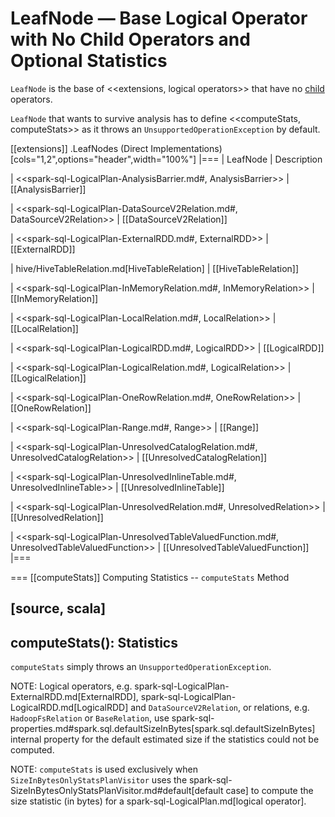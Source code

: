 # LeafNode &mdash; Base Logical Operator with No Child Operators and Optional Statistics

`LeafNode` is the base of <<extensions, logical operators>> that have no [child](../catalyst/TreeNode.md#children) operators.

`LeafNode` that wants to survive analysis has to define <<computeStats, computeStats>> as it throws an `UnsupportedOperationException` by default.

[[extensions]]
.LeafNodes (Direct Implementations)
[cols="1,2",options="header",width="100%"]
|===
| LeafNode
| Description

| <<spark-sql-LogicalPlan-AnalysisBarrier.md#, AnalysisBarrier>>
| [[AnalysisBarrier]]

| <<spark-sql-LogicalPlan-DataSourceV2Relation.md#, DataSourceV2Relation>>
| [[DataSourceV2Relation]]

| <<spark-sql-LogicalPlan-ExternalRDD.md#, ExternalRDD>>
| [[ExternalRDD]]

| hive/HiveTableRelation.md[HiveTableRelation]
| [[HiveTableRelation]]

| <<spark-sql-LogicalPlan-InMemoryRelation.md#, InMemoryRelation>>
| [[InMemoryRelation]]

| <<spark-sql-LogicalPlan-LocalRelation.md#, LocalRelation>>
| [[LocalRelation]]

| <<spark-sql-LogicalPlan-LogicalRDD.md#, LogicalRDD>>
| [[LogicalRDD]]

| <<spark-sql-LogicalPlan-LogicalRelation.md#, LogicalRelation>>
| [[LogicalRelation]]

| <<spark-sql-LogicalPlan-OneRowRelation.md#, OneRowRelation>>
| [[OneRowRelation]]

| <<spark-sql-LogicalPlan-Range.md#, Range>>
| [[Range]]

| <<spark-sql-LogicalPlan-UnresolvedCatalogRelation.md#, UnresolvedCatalogRelation>>
| [[UnresolvedCatalogRelation]]

| <<spark-sql-LogicalPlan-UnresolvedInlineTable.md#, UnresolvedInlineTable>>
| [[UnresolvedInlineTable]]

| <<spark-sql-LogicalPlan-UnresolvedRelation.md#, UnresolvedRelation>>
| [[UnresolvedRelation]]

| <<spark-sql-LogicalPlan-UnresolvedTableValuedFunction.md#, UnresolvedTableValuedFunction>>
| [[UnresolvedTableValuedFunction]]
|===

=== [[computeStats]] Computing Statistics -- `computeStats` Method

[source, scala]
----
computeStats(): Statistics
----

`computeStats` simply throws an `UnsupportedOperationException`.

NOTE: Logical operators, e.g. spark-sql-LogicalPlan-ExternalRDD.md[ExternalRDD], spark-sql-LogicalPlan-LogicalRDD.md[LogicalRDD] and `DataSourceV2Relation`, or relations, e.g. `HadoopFsRelation` or `BaseRelation`, use spark-sql-properties.md#spark.sql.defaultSizeInBytes[spark.sql.defaultSizeInBytes] internal property for the default estimated size if the statistics could not be computed.

NOTE: `computeStats` is used exclusively when `SizeInBytesOnlyStatsPlanVisitor` uses the spark-sql-SizeInBytesOnlyStatsPlanVisitor.md#default[default case] to compute the size statistic (in bytes) for a spark-sql-LogicalPlan.md[logical operator].
